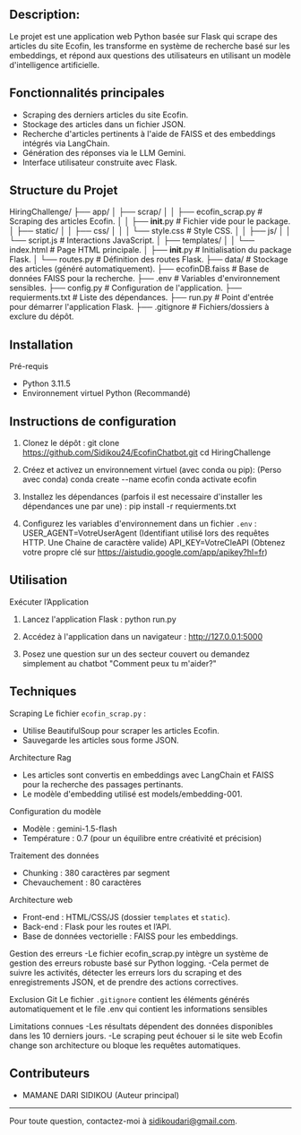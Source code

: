 ## Description:
Le projet est une application web Python basée sur Flask qui scrape des articles du site Ecofin, les transforme en système de recherche basé sur les embeddings, et répond aux questions des utilisateurs en utilisant un modèle d'intelligence artificielle.

## Fonctionnalités principales
- Scraping des derniers articles du site Ecofin.
- Stockage des articles dans un fichier JSON.
- Recherche d'articles pertinents à l'aide de FAISS et des embeddings intégrés via LangChain.
- Génération des réponses via le LLM Gemini.
- Interface utilisateur construite avec Flask.

## Structure du Projet

HiringChallenge/
├── app/
│   ├── scrap/
│   │   ├── ecofin_scrap.py  # Scraping des articles Ecofin.
│   │   ├── __init__.py      # Fichier vide pour le package.
│   ├── static/
│   │   ├── css/
│   │   │   └── style.css   # Style CSS.
│   │   ├── js/
│   │       └── script.js   # Interactions JavaScript.
│   ├── templates/
│   │   └── index.html       # Page HTML principale.
│   ├── __init__.py          # Initialisation du package Flask.
│   └── routes.py            # Définition des routes Flask.
├── data/                    # Stockage des articles (généré automatiquement).
├── ecofinDB.faiss           # Base de données FAISS pour la recherche.
├── .env                     # Variables d'environnement sensibles.
├── config.py                # Configuration de l'application.
├── requierments.txt         # Liste des dépendances.
├── run.py                   # Point d'entrée pour démarrer l'application Flask.
├── .gitignore               # Fichiers/dossiers à exclure du dépôt.


## Installation
Pré-requis
- Python 3.11.5
- Environnement virtuel Python (Recommandé)

## Instructions de configuration
1. Clonez le dépôt :
   git clone https://github.com/Sidikou24/EcofinChatbot.git
   cd HiringChallenge

2. Créez et activez un environnement virtuel (avec conda ou pip):
   (Perso avec conda)
   conda create --name ecofin
   conda activate ecofin

3. Installez les dépendances (parfois il est necessaire d'installer les dépendances une par une) :
   pip install -r requierments.txt
   
4. Configurez les variables d'environnement dans un fichier `.env` :
   USER_AGENT=VotreUserAgent (Identifiant utilisé lors des requêtes HTTP. Une Chaine de caractère valide)
   API_KEY=VotreCleAPI (Obtenez votre propre clé sur https://aistudio.google.com/app/apikey?hl=fr)

## Utilisation
Exécuter l’Application
1. Lancez l'application Flask :
   python run.py

2. Accédez à l'application dans un navigateur :
   http://127.0.0.1:5000

3. Posez une question sur un des secteur couvert ou demandez simplement au chatbot "Comment peux tu m'aider?"

## Techniques
Scraping
Le fichier `ecofin_scrap.py` :
- Utilise BeautifulSoup pour scraper les articles Ecofin.
- Sauvegarde les articles sous forme JSON.

Architecture Rag 
- Les articles sont convertis en embeddings avec LangChain et FAISS pour la recherche des passages pertinants.
- Le modèle d'embedding utilisé est models/embedding-001.
  
Configuration du modèle
- Modèle : gemini-1.5-flash
- Température : 0.7 (pour un équilibre entre créativité et précision)

Traitement des données
- Chunking : 380 caractères par segment
- Chevauchement : 80 caractères

Architecture web
- Front-end : HTML/CSS/JS (dossier `templates` et `static`).
- Back-end : Flask pour les routes et l’API.
- Base de données vectorielle : FAISS pour les embeddings.

Gestion des erreurs
-Le fichier ecofin_scrap.py intègre un système de gestion des erreurs robuste basé sur Python logging. 
-Cela permet de suivre les activités, détecter les erreurs lors du scraping et des enregistrements JSON, et de prendre des actions correctives.

Exclusion Git
Le fichier `.gitignore` contient les éléments générés automatiquement et le file .env qui contient les informations sensibles

Limitations connues
-Les résultats dépendent des données disponibles dans les 10 derniers jours.
-Le scraping peut échouer si le site web Ecofin change son architecture ou bloque les requêtes automatiques.

## Contributeurs
- MAMANE DARI SIDIKOU (Auteur principal)

----------------------------------------------------------
Pour toute question, contactez-moi à sidikoudari@gmail.com.

